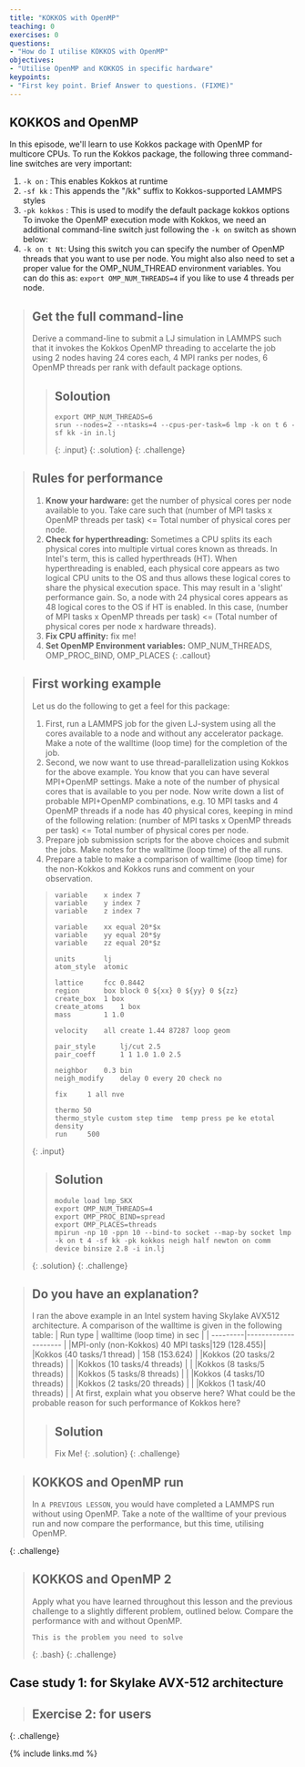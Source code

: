 ```yaml
---
title: "KOKKOS with OpenMP"
teaching: 0
exercises: 0
questions:
- "How do I utilise KOKKOS with OpenMP"
objectives:
- "Utilise OpenMP and KOKKOS in specific hardware"
keypoints:
- "First key point. Brief Answer to questions. (FIXME)"
---
```


## KOKKOS and OpenMP
In this episode, we'll learn to use Kokkos package with OpenMP for multicore CPUs. To run the Kokkos package, the following three command-line switches are very important:
  1. ```-k on``` : This enables Kokkos at runtime
  2. ```-sf kk``` : This appends the "/kk" suffix to Kokkos-supported LAMMPS styles
  3. ```-pk kokkos``` : This is used to modify the default package kokkos options
 To invoke the OpenMP execution mode with Kokkos, we need an additional command-line switch just following the ```-k on``` switch as shown below:
  4. ```-k on t Nt```: Using this switch you can specify the number of OpenMP threads that you want to use per node. You might also also need to set a proper value for the OMP_NUM_THREAD environment variables. You can do this as: ```export OMP_NUM_THREADS=4``` if you like to use 4 threads per node. 
  
> ## Get the full command-line
>
> Derive a command-line to submit a LJ simulation in LAMMPS such that it invokes the Kokkos OpenMP threading to accelarte the job using 2 nodes having 24 cores each, 4 MPI ranks per nodes, 6 OpenMP threads per rank with default package options.
> > ## Soloution
> > ~~~
> > export OMP_NUM_THREADS=6
> > srun --nodes=2 --ntasks=4 --cpus-per-task=6 lmp -k on t 6 -sf kk -in in.lj 
> > ~~~
> > {: .input}
> {: .solution}
{: .challenge}

> ## Rules for performance
> 
> 1. **Know your hardware:** get the number of physical cores per node available to you. Take care such that (number of MPI tasks x OpenMP threads per task) <= Total number of physical cores per node.
> 2. **Check for hyperthreading:** Sometimes a CPU splits its each physical cores into multiple virtual cores known as threads. In Intel's term, this is called hyperthreads (HT). When hyperthreading is enabled, each physical core appears as two logical CPU units to the OS and thus allows these logical cores to share the physical execution space. This may result in a 'slight' performance gain. So, a node with 24 physical cores appears as 48 logical cores to the OS if HT is enabled. In this case, (number of MPI tasks x OpenMP threads per task) <= (Total number of physical cores per node x hardware threads).
> 3. **Fix CPU affinity:** fix me!
> 4. **Set OpenMP Environment variables:** OMP_NUM_THREADS, OMP_PROC_BIND, OMP_PLACES
{: .callout}

> ## First working example
>
> Let us do the following to get a feel for this package:
> 1. First, run a LAMMPS job for the given LJ-system using all the cores available to a node and without any accelerator package. Make a note of the walltime (loop time) for the completion of the job.
> 2. Second, we now want to use thread-parallelization using Kokkos for the above example. You know that you can have several MPI+OpenMP settings. Make a note of the number of physical cores that is available to you per node. Now write down a list of probable MPI+OpenMP combinations, e.g. 10 MPI tasks and 4 OpenMP threads if a node has 40 physical cores, keeping in mind of the following relation: (number of MPI tasks x OpenMP threads per task) <= Total number of physical cores per node.
> 3. Prepare job submission scripts for the above choices and submit the jobs. Make notes for the walltime (loop time) of the all runs.
> 4. Prepare a table to make a comparison of walltime (loop time) for the non-Kokkos and Kokkos runs and comment on your observation.
> > ~~~
> > variable	x index 7 
> > variable	y index 7
> > variable	z index 7
> >
> > variable	xx equal 20*$x
> > variable	yy equal 20*$y
> > variable	zz equal 20*$z
> >
> > units		lj
> > atom_style	atomic
> >
> > lattice		fcc 0.8442
> > region		box block 0 ${xx} 0 ${yy} 0 ${zz}
> > create_box	1 box
> > create_atoms	1 box
> > mass		1 1.0
> >
> > velocity	all create 1.44 87287 loop geom
> >
> > pair_style      lj/cut 2.5
> > pair_coeff      1 1 1.0 1.0 2.5
> >
> > neighbor	0.3 bin
> > neigh_modify	delay 0 every 20 check no
> >
> > fix		1 all nve
> >
> > thermo 50
> > thermo_style custom step time  temp press pe ke etotal density
> > run		500
> > ~~~
> {: .input}
> > ## Solution
> > ~~~
> > module load lmp_SKX
> > export OMP_NUM_THREADS=4
> > export OMP_PROC_BIND=spread
> > export OMP_PLACES=threads
> > mpirun -np 10 -ppn 10 --bind-to socket --map-by socket lmp -k on t 4 -sf kk -pk kokkos neigh half newton on comm device binsize 2.8 -i in.lj
> > ~~~
> {: .solution}
{: .challenge}

> ## Do you have an explanation?
>
> I ran the above example in an Intel system having Skylake AVX512 architecture. A comparison of the walltime is given in the following table:
> | Run type | walltime (loop time) in sec |
> | ---------|--------------------- |
> |MPI-only (non-Kokkos) 40 MPI tasks|129 (128.455)|
> |Kokkos (40 tasks/1 thread) | 158 (153.624)  |
> |Kokkos (20 tasks/2 threads) |   |
> |Kokkos (10 tasks/4 threads) |   |
> |Kokkos (8 tasks/5 threads) |   |
> |Kokkos (5 tasks/8 threads) |   |
> |Kokkos (4 tasks/10 threads) |   |
> |Kokkos (2 tasks/20 threads) |   |
> |Kokkos (1 task/40 threads) |   |
> At first, explain what you observe here? What could be the probable reason for such performance of Kokkos here?
> > ## Solution
> > Fix Me!
> {: .solution}
{: .challenge}

> ## KOKKOS and OpenMP run
>
> In `A PREVIOUS LESSON`, you would have completed a LAMMPS run without using OpenMP. Take a note of the walltime of your previous run and now compare the performance, but this time, utilising OpenMP.
>
{: .challenge}

> ## KOKKOS and OpenMP 2
> 
> Apply what you have learned throughout this lesson and the previous challenge to a slightly different problem, outlined below. Compare the performance with and without OpenMP.
> 
> ```
> This is the problem you need to solve
> ```
> {: .bash}
{: .challenge}

## Case study 1: for Skylake AVX-512 architecture

> ##  Exercise 2: for users
> 
{: .challenge}


{% include links.md %}
